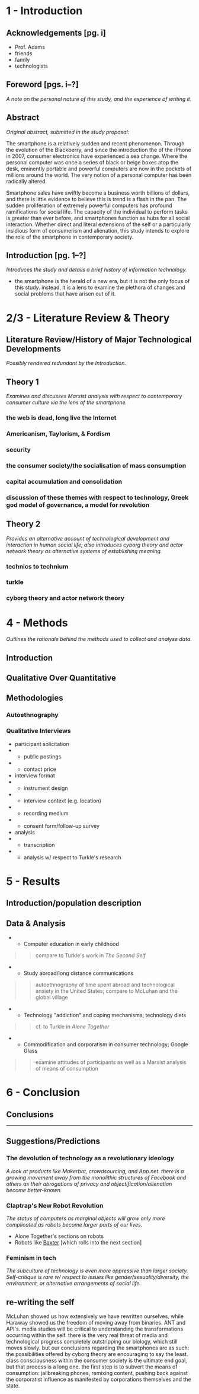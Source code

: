 # 1 - Introduction

## Acknowledgements [pg. i]

- Prof. Adams
- friends
- family
- technologists

## Foreword [pgs. i–?]

*A note on the personal nature of this study, and the experience of writing it.*

## Abstract

*Original abstract, submitted in the study proposal:*

The smartphone is a relatively sudden and recent phenomenon. Through the evolution of the Blackberry, and since the introduction the of the iPhone in 2007, consumer electronics have experienced a sea change. Where the personal computer was once a series of black or beige boxes atop the desk, eminently portable and powerful computers are now in the pockets of millions around the world. The very notion of a personal computer has been radically altered.

Smartphone sales have swiftly become a business worth billions of dollars, and there is little evidence to believe this is trend is a flash in the pan. The sudden proliferation of extremely powerful computers has profound ramifications for social life. The capacity of the individual to perform tasks is greater than ever before, and smartphones function as hubs for all social interaction. Whether direct and literal extensions of the self or a particularly insidious form of consumerism and alienation, this study intends to explore the role of the smartphone in contemporary society.

## Introduction [pg. 1–?]

*Introduces the study and details a brief history of information technology.*

- the smartphone is the herald of a new era, but it is not the only focus of this study. instead, it is a lens to examine the plethora of changes and social problems that have arisen out of it.

# 2/3 - Literature Review & Theory

## Literature Review/History of Major Technological Developments

*Possibly rendered redundant by the Introduction.*

## Theory 1

*Examines and discusses Marxist analysis with respect to contemporary consumer culture via the lens of the smartphone.*

### the web is dead, long live the Internet

### Americanism, Taylorism, & Fordism

### security

### the consumer society/the socialisation of mass consumption

### capital accumulation and consolidation

### discussion of these themes with respect to technology, Greek god model of governance, a model for revolution

## Theory 2

*Provides an alternative account of technological development and interaction in human social life; also introduces cyborg theory and actor network theory as alternative systems of establishing meaning.*

### technics to technium

### turkle

### cyborg theory and actor network theory

# 4 - Methods

*Outlines the rationale behind the methods used to collect and analyse data.*

## Introduction

## Qualitative Over Quantitative

## Methodologies

### Autoethnography

### Qualitative Interviews

- participant solicitation
- - public postings
- - contact price
- interview format
- - instrument design
- - interview context (e.g. location)
- - recording medium
- - consent form/follow-up survey
- analysis
- - transcription
- - analysis w/ respect to Turkle's research

# 5 - Results

## Introduction/population description

## Data & Analysis
- - Computer education in early childhood
> > compare to Turkle's work in *The Second Self*
- - Study abroad/long distance communications
> > autoethnography of time spent abroad and technological anxiety in the United States; compare to McLuhan and the global village
- - Technology "addiction" and coping mechanisms; technology diets
> > cf. to Turkle in *Alone Together*
- - Commodification and corporatism in consumer technology; Google Glass
> > examine attitudes of participants as well as a Marxist analysis of means of consumption

# 6 - Conclusion

## Conclusions

***

## Suggestions/Predictions

### The devolution of technology as a revolutionary ideology

*A look at products like Makerbot, crowdsourcing, and App.net. there is a growing movement away from the monolithic structures of Facebook and others as their abrogations of privacy and objectification/alienation become better-known.*

### Claptrap's New Robot Revolution
*The status of computers as marginal objects will grow only more complicated as robots become larger parts of our lives.*

- Alone Together's sections on robots
- Robots like [Baxter](http://www.rethinkrobotics.com/index.php/products/baxter/) [which rolls into the next section]

### Feminism in tech

*The subculture of technology is even more oppressive than larger society. Self-critique is rare w/ respect to issues like gender/sexuality/diversity, the environment, or alternative arrangements of social life.*

## re-writing the self

McLuhan showed us how extensively we have rewritten ourselves, while Haraway showed us the freedom of moving away from binaries. ANT and API's. media studies will be critical to understanding the transformations occurring within the self. there is the very real threat of media and technological progress completely outstripping our biology, which still moves slowly. but our conclusions regarding the smartphones are as such: the possibilities offered by cyborg theory are encouraging to say the least. class consciousness within the consumer society is the ultimate end goal, but that process is a long one. the first step is to subvert the means of consumption: jailbreaking phones, remixing content, pushing back against the corporatist influence as manifested by corporations themselves and the state.